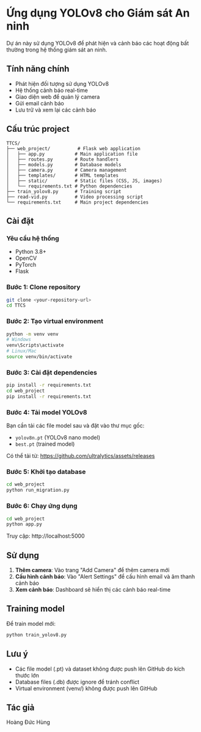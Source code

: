 # Ứng dụng YOLOv8 cho Giám sát An ninh

Dự án này sử dụng YOLOv8 để phát hiện và cảnh báo các hoạt động bất thường trong hệ thống giám sát an ninh.

## Tính năng chính

- Phát hiện đối tượng sử dụng YOLOv8
- Hệ thống cảnh báo real-time
- Giao diện web để quản lý camera
- Gửi email cảnh báo
- Lưu trữ và xem lại các cảnh báo

## Cấu trúc project

```
TTCS/
├── web_project/          # Flask web application
│   ├── app.py           # Main application file
│   ├── routes.py        # Route handlers
│   ├── models.py        # Database models
│   ├── camera.py        # Camera management
│   ├── templates/       # HTML templates
│   ├── static/          # Static files (CSS, JS, images)
│   └── requirements.txt # Python dependencies
├── train_yolov8.py      # Training script
├── read-vid.py          # Video processing script
└── requirements.txt     # Main project dependencies
```

## Cài đặt

### Yêu cầu hệ thống
- Python 3.8+
- OpenCV
- PyTorch
- Flask

### Bước 1: Clone repository
```bash
git clone <your-repository-url>
cd TTCS
```

### Bước 2: Tạo virtual environment
```bash
python -m venv venv
# Windows
venv\Scripts\activate
# Linux/Mac
source venv/bin/activate
```

### Bước 3: Cài đặt dependencies
```bash
pip install -r requirements.txt
cd web_project
pip install -r requirements.txt
```

### Bước 4: Tải model YOLOv8
Bạn cần tải các file model sau và đặt vào thư mục gốc:
- `yolov8n.pt` (YOLOv8 nano model)
- `best.pt` (trained model)

Có thể tải từ: https://github.com/ultralytics/assets/releases

### Bước 5: Khởi tạo database
```bash
cd web_project
python run_migration.py
```

### Bước 6: Chạy ứng dụng
```bash
cd web_project
python app.py
```

Truy cập: http://localhost:5000

## Sử dụng

1. **Thêm camera**: Vào trang "Add Camera" để thêm camera mới
2. **Cấu hình cảnh báo**: Vào "Alert Settings" để cấu hình email và âm thanh cảnh báo
3. **Xem cảnh báo**: Dashboard sẽ hiển thị các cảnh báo real-time

## Training model

Để train model mới:

```bash
python train_yolov8.py
```

## Lưu ý

- Các file model (.pt) và dataset không được push lên GitHub do kích thước lớn
- Database files (.db) được ignore để tránh conflict
- Virtual environment (venv/) không được push lên GitHub

## Tác giả

Hoàng Đức Hùng 